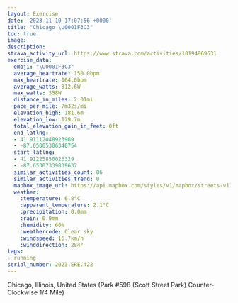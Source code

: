 ```yaml
---
layout: Exercise
date: '2023-11-10 17:07:56 +0000'
title: "Chicago \U0001F3C3"
toc: true
image:
description:
strava_activity_url: https://www.strava.com/activities/10194869631
exercise_data:
  emoji: "\U0001F3C3"
  average_heartrate: 150.0bpm
  max_heartrate: 164.0bpm
  average_watts: 312.6W
  max_watts: 358W
  distance_in_miles: 2.01mi
  pace_per_mile: 7m32s/mi
  elevation_high: 181.6m
  elevation_low: 179.7m
  total_elevation_gain_in_feet: 0ft
  end_latlng:
  - 41.91112048923969
  - -87.65005306340754
  start_latlng:
  - 41.91225850023329
  - -87.65307339839637
  similar_activities_count: 86
  similar_activities_trend: 0
  mapbox_image_url: https://api.mapbox.com/styles/v1/mapbox/streets-v11/static/path-5+787af2-1.0(i%7Bx~Fbl~uOEqBQa%40DKPQNYZ%5Dj%40w%40P_%40NwA%40uA%40KLQ%40M%3FgIEgEAiGGqB%3FkBl%40GNGPAtAALJDdDAx%40Bh%40DNLRHHPF~%40C%5CEZQLY%40SGcDCWMWOMUEu%40B_%40DKDOPO%60%40%3FPHhDDNLPRJPD%60AEPCRMFIJU%40SEeDCWGMMSKGSCoAJQFQPMf%40BtBFhAJRRNNFL%3F~%40GREPOJUBK%3Fq%40CaCAQKWOOMEUCuAJIFS%60%40EV%3FvADvAFVPRRJR%40%60AGNETMLSBO%3FuAEwAGi%40IMQM_%40EyA%40c%40EWUUDmAFKDED%3FNBh%40Yi%40EFAn%40LvGCzBDjBAtBBlAAf%40DjB),pin-s-s+e5b22e(-87.65138,41.91173),pin-s-f+89ae00(-87.64825000000009,41.91097999999999)/auto/800x800?access_token=pk.eyJ1Ijoiam9zaGJlY2ttYW4iLCJhIjoiY205eWR2aDd1MWZ6djJrbXc4a3M0bWZleiJ9.XiG9OWkNcZk2QzjJbxLB4A
  weather:
    :temperature: 6.8°C
    :apparent_temperature: 2.1°C
    :precipitation: 0.0mm
    :rain: 0.0mm
    :humidity: 60%
    :weathercode: Clear sky
    :windspeed: 16.7km/h
    :winddirection: 284°
tags:
- running
serial_number: 2023.ERE.422
---
```

Chicago, Illinois, United States (Park #598 (Scott Street Park) Counter-Clockwise 1/4 Mile)
